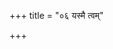 +++
title = "०६ यस्मै त्वम्"

+++

<div class="js_include" url="/vedAH_Rk/shAkalam/saMhitA/vishvAsa-prastutiH/05/004/11_yasmai_tvaM.md"  newLevelForH1="2" includeTitle="false"> </div>  
